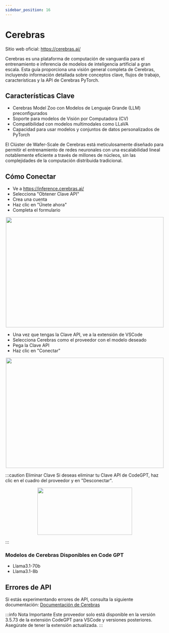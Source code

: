 ```yaml
---
sidebar_position: 16
---
```


# Cerebras

Sitio web oficial: https://cerebras.ai/

Cerebras es una plataforma de computación de vanguardia para el entrenamiento e inferencia de modelos de inteligencia artificial a gran escala. Esta guía proporciona una visión general completa de Cerebras, incluyendo información detallada sobre conceptos clave, flujos de trabajo, características y la API de Cerebras PyTorch.

## Características Clave

- Cerebras Model Zoo con Modelos de Lenguaje Grande (LLM) preconfigurados
- Soporte para modelos de Visión por Computadora (CV)
- Compatibilidad con modelos multimodales como LLaVA
- Capacidad para usar modelos y conjuntos de datos personalizados de PyTorch

El Clúster de Wafer-Scale de Cerebras está meticulosamente diseñado para permitir el entrenamiento de redes neuronales con una escalabilidad lineal notablemente eficiente a través de millones de núcleos, sin las complejidades de la computación distribuida tradicional.

## Cómo Conectar

- Ve a https://inference.cerebras.ai/
- Selecciona "Obtener Clave API"
- Crea una cuenta
- Haz clic en "Únete ahora"
- Completa el formulario

<p align="center">
      <img width="500" height="350" src="https://github.com/user-attachments/assets/78cb13e7-eb4f-4883-ae70-cee010c3d5a0" />
</p>

- Una vez que tengas la Clave API, ve a la extensión de VSCode
- Selecciona Cerebras como el proveedor con el modelo deseado
- Pega la Clave API
- Haz clic en "Conectar"

<p align="center">
      <img width="500" height="350" src="https://github.com/user-attachments/assets/1593cb8a-7727-459a-8b9b-526af4d0a06c" />
</p>

:::caution Eliminar Clave
Si deseas eliminar tu Clave API de CodeGPT, haz clic en el cuadro del proveedor y en "Desconectar".

<p align="center">
      <img width="300" height="150" src="https://github.com/user-attachments/assets/eb8a35bf-ba6d-4113-b3b5-af4f8e6bedb5" />
</p>

:::

### Modelos de Cerebras Disponibles en Code GPT

- Llama3.1-70b
- Llama3.1-8b

## Errores de API

Si estás experimentando errores de API, consulta la siguiente documentación: [Documentación de Cerebras](https://docs.cerebras.ai/)

:::info Nota Importante
Este proveedor solo está disponible en la versión 3.5.73 de la extensión CodeGPT para VSCode y versiones posteriores. Asegúrate de tener la extensión actualizada.
:::
